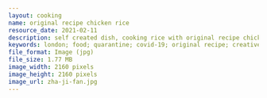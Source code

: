 ```yaml
---
layout: cooking
name: original recipe chicken rice
resource_date: 2021-02-11
description: self created dish, cooking rice with original recipe chicken from KFC, celery, soy sauce and mixed herbs.
keywords: london; food; quarantine; covid-19; original recipe; creative food; home cooking
file_format: Image (jpg)
file_size: 1.77 MB
image_width: 2160 pixels
image_height: 2160 pixels
image_url: zha-ji-fan.jpg
---
```


